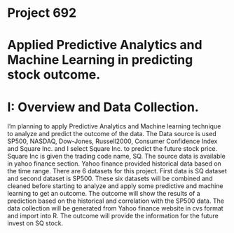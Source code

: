 # Project 692
# Applied Predictive Analytics and Machine Learning in predicting stock outcome. 


# I: Overview and Data Collection.
I’m planning to apply Predictive Analytics and Machine learning technique to analyze and predict the outcome of the data.
The Data source is used SP500, NASDAQ, Dow-Jones, Russell2000, Consumer Confidence Index and Square Inc. and I select Square Inc. to predict the future stock price.  Square Inc is given the trading code name, SQ.   The source data is available in yahoo finance section. 
Yahoo finance provided historical data based on the time range.  There are 6 datasets for this project. First data is SQ dataset and second dataset is SP500. These six datasets will be combined and cleaned before starting to analyze and apply some predictive and machine learning to get an outcome.  The outcome will show the results of a prediction based on the historical and correlation with the SP500 data.  The data collection will be generated from Yahoo finance website in cvs format and import into R. The outcome will provide the information for the future invest on SQ stock.  

